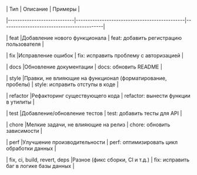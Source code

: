 | Тип | Описание | Примеры |

|----------------------------|----------------------------------------------|-------------------------------------------|

| feat |Добавление нового функционала | feat: добавить регистрацию пользователя |

| fix |Исправление ошибок | fix: исправить проблему с авторизацией |

| docs |Обновление документации | docs: обновить README |

| style |Правки, не влияющие на функционал (форматирование, пробелы) | style: исправить отступы в коде |

| refactor |Рефакторинг существующего кода | refactor: вынести функции в утилиты |

| test |Добавление/обновление тестов | test: добавить тесты для API |

| chore |Мелкие задачи, не влияющие на релиз | chore: обновить зависимости |

| perf |Улучшение производительности | perf: оптимизировать цикл обработки данных |

| fix, ci, build, revert, deps |Разное (фикс сборки, CI и т.д.) | fix: исправить баг в логике базы данных |
